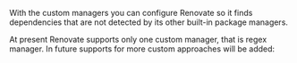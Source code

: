 With the custom managers you can configure Renovate so it finds dependencies that are not detected by its other built-in package managers.

At present Renovate supports only one custom manager, that is regex manager. In future supports for more custom approaches will be added:
